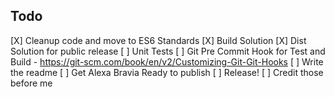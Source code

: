 ## Todo

[X] Cleanup code and move to ES6 Standards
[X] Build Solution
[X] Dist Solution for public release
[ ] Unit Tests
[ ] Git Pre Commit Hook for Test and Build - https://git-scm.com/book/en/v2/Customizing-Git-Git-Hooks
[ ] Write the readme
[ ] Get Alexa Bravia Ready to publish
[ ] Release!
[ ] Credit those before me